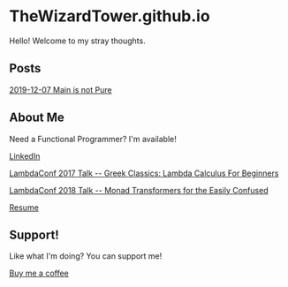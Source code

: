 # TheWizardTower.github.io

Hello! Welcome to my stray thoughts.

## Posts
[2019-12-07 Main is not Pure](posts/2019_12_07_main_is_not_pure/main_is_not_pure.md)


## About Me
Need a Functional Programmer? I'm available!

[LinkedIn](http://linkedin.com/in/adammccullough)

[LambdaConf 2017 Talk -- Greek Classics: Lambda Calculus For Beginners](https://www.youtube.com/watch?v=-DPlj75YJR4)

[LambdaConf 2018 Talk -- Monad Transformers for the Easily Confused](https://www.youtube.com/watch?v=SMj-n2f7wYY)

[Resume](ResumeMcCullough_2019_12_08_github.pdf)


## Support!

Like what I'm doing? You can support me!

[Buy me a coffee](https://ko-fi.com/thewizardtower)
